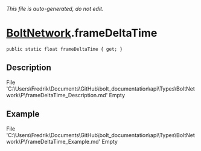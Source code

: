 *This file is auto-generated, do not edit.*

# [BoltNetwork](Types/BoltNetwork.md).frameDeltaTime
`public static float frameDeltaTime { get; }`
## Description
File 'C:\Users\Fredrik\Documents\GitHub\bolt_documentation\api\Types\BoltNetwork\P\frameDeltaTime_Description.md' Empty
## Example
File 'C:\Users\Fredrik\Documents\GitHub\bolt_documentation\api\Types\BoltNetwork\P\frameDeltaTime_Example.md' Empty

